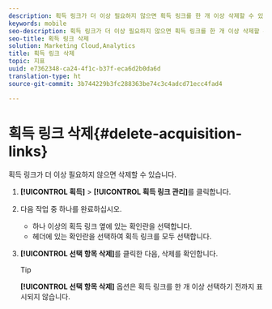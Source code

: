 ```yaml
---
description: 획득 링크가 더 이상 필요하지 않으면 획득 링크를 한 개 이상 삭제할 수 있습니다.
keywords: mobile
seo-description: 획득 링크가 더 이상 필요하지 않으면 획득 링크를 한 개 이상 삭제할 수 있습니다.
seo-title: 획득 링크 삭제
solution: Marketing Cloud,Analytics
title: 획득 링크 삭제
topic: 지표
uuid: e7362348-ca24-4f1c-b37f-eca6d2b0da6d
translation-type: ht
source-git-commit: 3b744229b3fc288363be74c3c4adcd71ecc4fad4

---
```



# 획득 링크 삭제{#delete-acquisition-links}

획득 링크가 더 이상 필요하지 않으면 삭제할 수 있습니다.

1. **[!UICONTROL 획득]** &gt; **[!UICONTROL 획득 링크 관리]**&#x200B;를 클릭합니다.
1. 다음 작업 중 하나를 완료하십시오.

   * 하나 이상의 획득 링크 옆에 있는 확인란을 선택합니다.
   * 헤더에 있는 확인란을 선택하여 획득 링크를 모두 선택합니다.

1. **[!UICONTROL 선택 항목 삭제]**&#x200B;를 클릭한 다음, 삭제를 확인합니다.

   >[!TIP]
   >
   >**[!UICONTROL 선택 항목 삭제]** 옵션은 획득 링크를 한 개 이상 선택하기 전까지 표시되지 않습니다.

